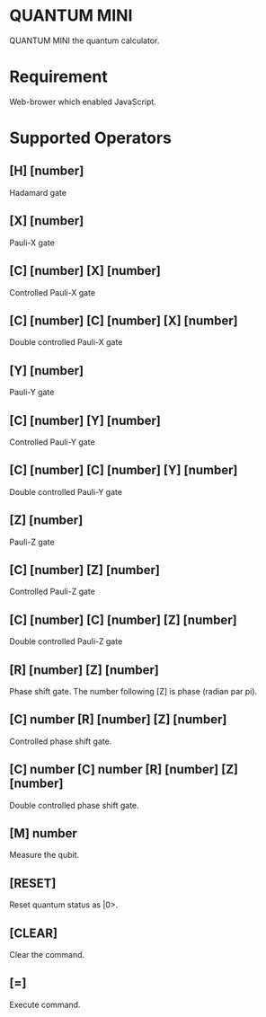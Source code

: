 QUANTUM MINI
=============

QUANTUM MINI the quantum calculator.

Requirement
==========

Web-brower which enabled JavaScript.

Supported Operators
================

[H] [number]
----------------

Hadamard gate

[X] [number]
----------------

Pauli-X gate

[C]  [number] [X] [number]
---------------------------------

Controlled Pauli-X gate

[C]  [number] [C]  [number] [X] [number]
---------------------------------

Double controlled Pauli-X gate

[Y] [number]
----------------

Pauli-Y gate

[C] [number] [Y] [number]
--------------------------------

Controlled Pauli-Y gate

[C] [number] [C] [number] [Y] [number]
-------------------------------------------------

Double controlled Pauli-Y gate

[Z] [number]
----------------
Pauli-Z gate

[C] [number] [Z] [number]
--------------------------------
Controlled Pauli-Z gate

[C] [number] [C] [number] [Z] [number]
-------------------------------------------------
Double controlled Pauli-Z gate

[R] [number] [Z] [number]
--------------------------------
Phase shift gate. The number following [Z] is phase (radian par pi).

[C] number [R] [number] [Z] [number]
-----------------------------------------------
Controlled phase shift gate.

[C] number [C] number [R] [number] [Z] [number]
--------------------------------------------------------------
Double controlled phase shift gate.

[M] number
---------------
Measure the qubit.

[RESET]
-----------
Reset quantum status as |0>.

[CLEAR]
----------
Clear the command.

[=]
----
Execute command.
